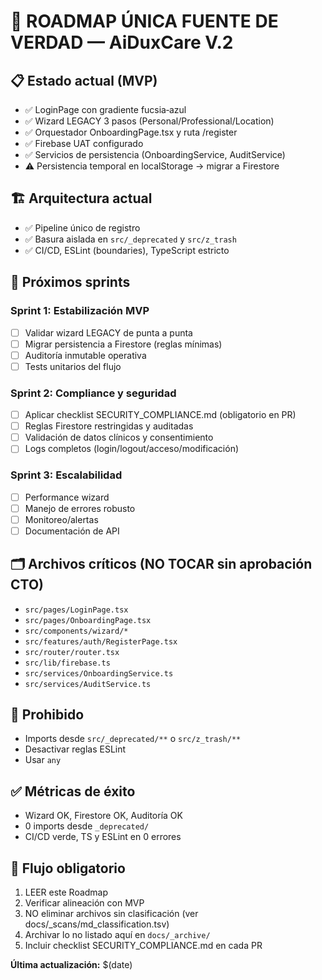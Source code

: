 # 🏥 ROADMAP ÚNICA FUENTE DE VERDAD — AiDuxCare V.2

## 📋 Estado actual (MVP)
- ✅ LoginPage con gradiente fucsia‑azul
- ✅ Wizard LEGACY 3 pasos (Personal/Professional/Location)
- ✅ Orquestador OnboardingPage.tsx y ruta /register
- ✅ Firebase UAT configurado
- ✅ Servicios de persistencia (OnboardingService, AuditService)
- ⚠️ Persistencia temporal en localStorage → migrar a Firestore

## 🏗️ Arquitectura actual
- ✅ Pipeline único de registro
- ✅ Basura aislada en `src/_deprecated` y `src/z_trash`
- ✅ CI/CD, ESLint (boundaries), TypeScript estricto

## 🚀 Próximos sprints
### Sprint 1: Estabilización MVP
- [ ] Validar wizard LEGACY de punta a punta
- [ ] Migrar persistencia a Firestore (reglas mínimas)
- [ ] Auditoría inmutable operativa
- [ ] Tests unitarios del flujo

### Sprint 2: Compliance y seguridad
- [ ] Aplicar checklist SECURITY_COMPLIANCE.md (obligatorio en PR)
- [ ] Reglas Firestore restringidas y auditadas
- [ ] Validación de datos clínicos y consentimiento
- [ ] Logs completos (login/logout/acceso/modificación)

### Sprint 3: Escalabilidad
- [ ] Performance wizard
- [ ] Manejo de errores robusto
- [ ] Monitoreo/alertas
- [ ] Documentación de API

## 🗂️ Archivos críticos (NO TOCAR sin aprobación CTO)
- `src/pages/LoginPage.tsx`
- `src/pages/OnboardingPage.tsx`
- `src/components/wizard/*`
- `src/features/auth/RegisterPage.tsx`
- `src/router/router.tsx`
- `src/lib/firebase.ts`
- `src/services/OnboardingService.ts`
- `src/services/AuditService.ts`

## 🚫 Prohibido
- Imports desde `src/_deprecated/**` o `src/z_trash/**`
- Desactivar reglas ESLint
- Usar `any`

## ✅ Métricas de éxito
- Wizard OK, Firestore OK, Auditoría OK
- 0 imports desde `_deprecated/`
- CI/CD verde, TS y ESLint en 0 errores

## 🔁 Flujo obligatorio
1) LEER este Roadmap  
2) Verificar alineación con MVP  
3) NO eliminar archivos sin clasificación (ver docs/_scans/md_classification.tsv)  
4) Archivar lo no listado aquí en `docs/_archive/`  
5) Incluir checklist SECURITY_COMPLIANCE.md en cada PR

**Última actualización:** $(date)
